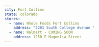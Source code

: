 ```yaml
---
city: Fort Collins
state: colorado
stores:
  - name: Whole Foods Fort Collins
    address: "2201 South College Avenue "
  - name: Walmart - COMING SOON
    address: 1250 E Magnolia Street
---
```

